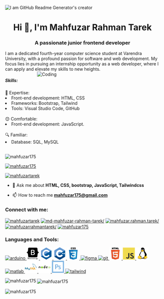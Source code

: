 ![I am GitHub Readme Generator's creator](https://media.licdn.com/dms/image/D5616AQFq-qd2fstb2A/profile-displaybackgroundimage-shrink_350_1400/0/1690200559137?e=1698278400&v=beta&t=5Ntxz2DDfLTdbsSaDdADLd8ve_lXiCxPWzgBQ7Z3nGk)
<h1 align="center">Hi 👋, I'm Mahfuzar Rahman Tarek</h1>
<h3 align="center">A passionate junior frontend developer</h3>
I am a dedicated fourth-year computer science student at Varendra University, with a profound passion for software and web development. My focus lies in pursuing an internship opportunity as a web developer, where I can apply and elevate my skills to new heights.
<img align="right" alt="Coding" width="400" src="https://cdn.dribbble.com/users/1162077/screenshots/3848914/programmer.gif">
<h5>Skills:</h5>
🌟 Expertise:
  <li>Front-end development: HTML, CSS</li>
  <li>Frameworks: Bootstrap, Tailwind</li> 
  <li>Tools: Visual Studio Code, GitHub</li>
  <br>
😊 Comfortable:
  <li>Front-end development: JavaScript.</li>
  <br>
🔍 Familiar:
<li>Database: SQL, MySQL</li>
<br>

<p align="left"> <img src="https://komarev.com/ghpvc/?username=mahfuzar175&label=Profile%20views&color=0e75b6&style=flat" alt="mahfuzar175" /> </p>

<p align="left"> <a href="https://github.com/ryo-ma/github-profile-trophy"><img src="https://github-profile-trophy.vercel.app/?username=mahfuzar175" alt="mahfuzar175" /></a> </p>

<p align="left"> <a href="https://twitter.com/mahfuzartarek" target="blank"><img src="https://img.shields.io/twitter/follow/mahfuzartarek?logo=twitter&style=for-the-badge" alt="mahfuzartarek" /></a> </p>

- 💬 Ask me about **HTML, CSS, bootstrap, JavaScript, Tailwindcss**

- 📫 How to reach me **mahfuzar175@gmail.com**

<h3 align="left">Connect with me:</h3>
<p align="left">
<a href="https://twitter.com/mahfuzartarek" target="blank"><img align="center" src="https://raw.githubusercontent.com/rahuldkjain/github-profile-readme-generator/master/src/images/icons/Social/twitter.svg" alt="mahfuzartarek" height="30" width="40" /></a>
<a href="https://linkedin.com/in/md-mahfuzar-rahman-tarek/" target="blank"><img align="center" src="https://raw.githubusercontent.com/rahuldkjain/github-profile-readme-generator/master/src/images/icons/Social/linked-in-alt.svg" alt="md-mahfuzar-rahman-tarek/" height="30" width="40" /></a>
<a href="https://fb.com/mahfuzar.rahman.tarek/" target="blank"><img align="center" src="https://raw.githubusercontent.com/rahuldkjain/github-profile-readme-generator/master/src/images/icons/Social/facebook.svg" alt="mahfuzar.rahman.tarek/" height="30" width="40" /></a>
<a href="https://instagram.com/mahfuzarrahmantarek/" target="blank"><img align="center" src="https://raw.githubusercontent.com/rahuldkjain/github-profile-readme-generator/master/src/images/icons/Social/instagram.svg" alt="mahfuzarrahmantarek/" height="30" width="40" /></a>
<a href="https://www.hackerrank.com/mahfuzar175" target="blank"><img align="center" src="https://raw.githubusercontent.com/rahuldkjain/github-profile-readme-generator/master/src/images/icons/Social/hackerrank.svg" alt="mahfuzar175" height="30" width="40" /></a>
</p>

<h3 align="left">Languages and Tools:</h3>
<p align="left"> <a href="https://www.arduino.cc/" target="_blank" rel="noreferrer"> <img src="https://cdn.worldvectorlogo.com/logos/arduino-1.svg" alt="arduino" width="40" height="40"/> </a> <a href="https://getbootstrap.com" target="_blank" rel="noreferrer"> <img src="https://raw.githubusercontent.com/devicons/devicon/master/icons/bootstrap/bootstrap-plain-wordmark.svg" alt="bootstrap" width="40" height="40"/> </a> <a href="https://www.cprogramming.com/" target="_blank" rel="noreferrer"> <img src="https://raw.githubusercontent.com/devicons/devicon/master/icons/c/c-original.svg" alt="c" width="40" height="40"/> </a> <a href="https://www.w3schools.com/cpp/" target="_blank" rel="noreferrer"> <img src="https://raw.githubusercontent.com/devicons/devicon/master/icons/cplusplus/cplusplus-original.svg" alt="cplusplus" width="40" height="40"/> </a> <a href="https://www.w3schools.com/css/" target="_blank" rel="noreferrer"> <img src="https://raw.githubusercontent.com/devicons/devicon/master/icons/css3/css3-original-wordmark.svg" alt="css3" width="40" height="40"/> </a> <a href="https://www.figma.com/" target="_blank" rel="noreferrer"> <img src="https://www.vectorlogo.zone/logos/figma/figma-icon.svg" alt="figma" width="40" height="40"/> </a> <a href="https://git-scm.com/" target="_blank" rel="noreferrer"> <img src="https://www.vectorlogo.zone/logos/git-scm/git-scm-icon.svg" alt="git" width="40" height="40"/> </a> <a href="https://www.w3.org/html/" target="_blank" rel="noreferrer"> <img src="https://raw.githubusercontent.com/devicons/devicon/master/icons/html5/html5-original-wordmark.svg" alt="html5" width="40" height="40"/> </a> <a href="https://developer.mozilla.org/en-US/docs/Web/JavaScript" target="_blank" rel="noreferrer"> <img src="https://raw.githubusercontent.com/devicons/devicon/master/icons/javascript/javascript-original.svg" alt="javascript" width="40" height="40"/> </a> <a href="https://www.linux.org/" target="_blank" rel="noreferrer"> <img src="https://raw.githubusercontent.com/devicons/devicon/master/icons/linux/linux-original.svg" alt="linux" width="40" height="40"/> </a> <a href="https://www.mathworks.com/" target="_blank" rel="noreferrer"> <img src="https://upload.wikimedia.org/wikipedia/commons/2/21/Matlab_Logo.png" alt="matlab" width="40" height="40"/> </a> <a href="https://www.mysql.com/" target="_blank" rel="noreferrer"> <img src="https://raw.githubusercontent.com/devicons/devicon/master/icons/mysql/mysql-original-wordmark.svg" alt="mysql" width="40" height="40"/> </a> <a href="https://nodejs.org" target="_blank" rel="noreferrer"> <img src="https://raw.githubusercontent.com/devicons/devicon/master/icons/nodejs/nodejs-original-wordmark.svg" alt="nodejs" width="40" height="40"/> </a> <a href="https://www.photoshop.com/en" target="_blank" rel="noreferrer"> <img src="https://raw.githubusercontent.com/devicons/devicon/master/icons/photoshop/photoshop-line.svg" alt="photoshop" width="40" height="40"/> </a> <a href="https://tailwindcss.com/" target="_blank" rel="noreferrer"> <img src="https://www.vectorlogo.zone/logos/tailwindcss/tailwindcss-icon.svg" alt="tailwind" width="40" height="40"/> </a> </p>

<p><img align="left" src="https://github-readme-stats.vercel.app/api/top-langs?username=mahfuzar175&show_icons=true&locale=en&layout=compact" alt="mahfuzar175" /></p>

<p>&nbsp;<img align="center" src="https://github-readme-stats.vercel.app/api?username=mahfuzar175&show_icons=true&locale=en" alt="mahfuzar175" /></p>

<p><img align="center" src="https://github-readme-streak-stats.herokuapp.com/?user=mahfuzar175&" alt="mahfuzar175" /></p>
